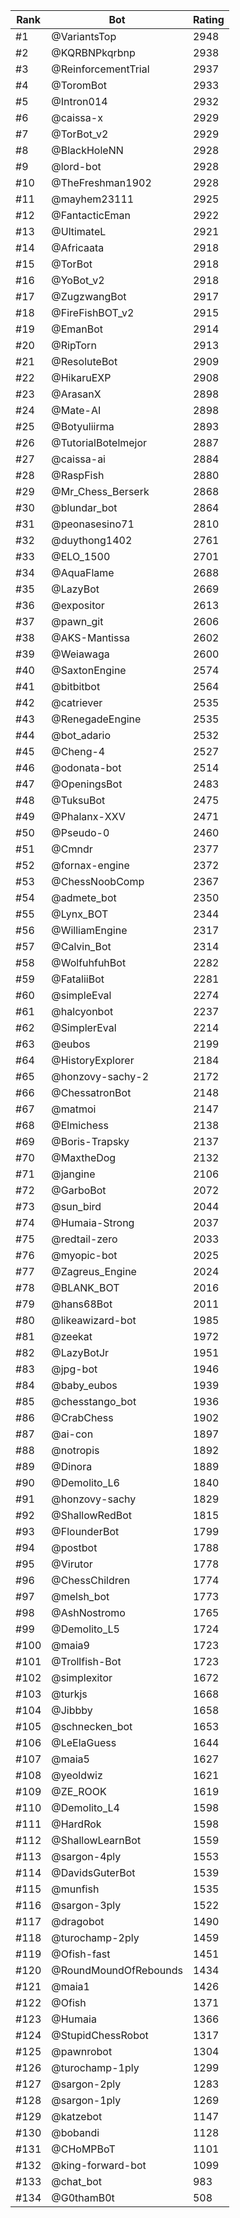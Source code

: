 Rank|Bot|Rating
---|---|---
#1|@VariantsTop|2948
#2|@KQRBNPkqrbnp|2938
#3|@ReinforcementTrial|2937
#4|@ToromBot|2933
#5|@Intron014|2932
#6|@caissa-x|2929
#7|@TorBot_v2|2929
#8|@BlackHoleNN|2928
#9|@lord-bot|2928
#10|@TheFreshman1902|2928
#11|@mayhem23111|2925
#12|@FantacticEman|2922
#13|@UltimateL|2921
#14|@Africaata|2918
#15|@TorBot|2918
#16|@YoBot_v2|2918
#17|@ZugzwangBot|2917
#18|@FireFishBOT_v2|2915
#19|@EmanBot|2914
#20|@RipTorn|2913
#21|@ResoluteBot|2909
#22|@HikaruEXP|2908
#23|@ArasanX|2898
#24|@Mate-AI|2898
#25|@Botyuliirma|2893
#26|@TutorialBotelmejor|2887
#27|@caissa-ai|2884
#28|@RaspFish|2880
#29|@Mr_Chess_Berserk|2868
#30|@blundar_bot|2864
#31|@peonasesino71|2810
#32|@duythong1402|2761
#33|@ELO_1500|2701
#34|@AquaFlame|2688
#35|@LazyBot|2669
#36|@expositor|2613
#37|@pawn_git|2606
#38|@AKS-Mantissa|2602
#39|@Weiawaga|2600
#40|@SaxtonEngine|2574
#41|@bitbitbot|2564
#42|@catriever|2535
#43|@RenegadeEngine|2535
#44|@bot_adario|2532
#45|@Cheng-4|2527
#46|@odonata-bot|2514
#47|@OpeningsBot|2483
#48|@TuksuBot|2475
#49|@Phalanx-XXV|2471
#50|@Pseudo-0|2460
#51|@Cmndr|2377
#52|@fornax-engine|2372
#53|@ChessNoobComp|2367
#54|@admete_bot|2350
#55|@Lynx_BOT|2344
#56|@WilliamEngine|2317
#57|@Calvin_Bot|2314
#58|@WolfuhfuhBot|2282
#59|@FataliiBot|2281
#60|@simpleEval|2274
#61|@halcyonbot|2237
#62|@SimplerEval|2214
#63|@eubos|2199
#64|@HistoryExplorer|2184
#65|@honzovy-sachy-2|2172
#66|@ChessatronBot|2148
#67|@matmoi|2147
#68|@Elmichess|2138
#69|@Boris-Trapsky|2137
#70|@MaxtheDog|2132
#71|@jangine|2106
#72|@GarboBot|2072
#73|@sun_bird|2044
#74|@Humaia-Strong|2037
#75|@redtail-zero|2033
#76|@myopic-bot|2025
#77|@Zagreus_Engine|2024
#78|@BLANK_BOT|2016
#79|@hans68Bot|2011
#80|@likeawizard-bot|1985
#81|@zeekat|1972
#82|@LazyBotJr|1951
#83|@jpg-bot|1946
#84|@baby_eubos|1939
#85|@chesstango_bot|1936
#86|@CrabChess|1902
#87|@ai-con|1897
#88|@notropis|1892
#89|@Dinora|1889
#90|@Demolito_L6|1840
#91|@honzovy-sachy|1829
#92|@ShallowRedBot|1815
#93|@FlounderBot|1799
#94|@postbot|1788
#95|@Virutor|1778
#96|@ChessChildren|1774
#97|@melsh_bot|1773
#98|@AshNostromo|1765
#99|@Demolito_L5|1724
#100|@maia9|1723
#101|@Trollfish-Bot|1723
#102|@simplexitor|1672
#103|@turkjs|1668
#104|@Jibbby|1658
#105|@schnecken_bot|1653
#106|@LeElaGuess|1644
#107|@maia5|1627
#108|@yeoldwiz|1621
#109|@ZE_ROOK|1619
#110|@Demolito_L4|1598
#111|@HardRok|1598
#112|@ShallowLearnBot|1559
#113|@sargon-4ply|1553
#114|@DavidsGuterBot|1539
#115|@munfish|1535
#116|@sargon-3ply|1522
#117|@dragobot|1490
#118|@turochamp-2ply|1459
#119|@Ofish-fast|1451
#120|@RoundMoundOfRebounds|1434
#121|@maia1|1426
#122|@Ofish|1371
#123|@Humaia|1366
#124|@StupidChessRobot|1317
#125|@pawnrobot|1304
#126|@turochamp-1ply|1299
#127|@sargon-2ply|1283
#128|@sargon-1ply|1269
#129|@katzebot|1147
#130|@bobandi|1128
#131|@CHoMPBoT|1101
#132|@king-forward-bot|1099
#133|@chat_bot|983
#134|@G0thamB0t|508
